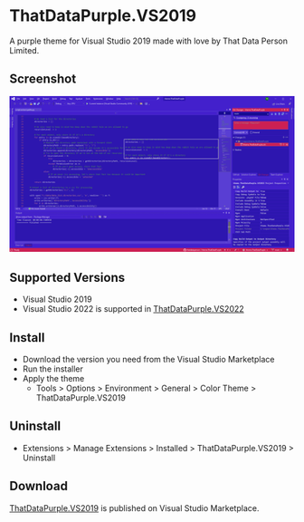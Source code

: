 # ThatDataPurple.VS2019
A purple theme for Visual Studio 2019 made with love by That Data Person Limited.

## Screenshot
![Screenshot of ThatDataPurple theme applied to Visual Studio 2019](https://github.com/thatdataperson/ThatDataPurple.VS2019/blob/main/images/ThatDataPurple.preview.png?raw=true)

## Supported Versions
- Visual Studio 2019
- Visual Studio 2022 is supported in [ThatDataPurple.VS2022](https://github.com/thatdataperson/ThatDataPurple.VS2022)

## Install
- Download the version you need from the Visual Studio Marketplace
- Run the installer
- Apply the theme
  - Tools > Options > Environment > General > Color Theme > ThatDataPurple.VS2019

## Uninstall
- Extensions > Manage Extensions > Installed > ThatDataPurple.VS2019 > Uninstall

## Download
[ThatDataPurple.VS2019](https://marketplace.visualstudio.com/items?itemName=ThatDataPerson.themeThatDataPurpleVS2019) is published on Visual Studio Marketplace.
